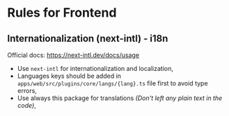 # Rules for Frontend

## Internationalization (next-intl) - i18n

Official docs: https://next-intl.dev/docs/usage

- Use `next-intl` for internationalization and localization,
- Languages keys should be added in `apps/web/src/plugins/core/langs/{lang}.ts` file first to avoid type errors,
- Use always this package for translations _(Don't left any plain text in the code)_,
